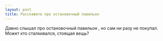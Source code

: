 ```yaml
---
layout: post 
title: Расскажите про остановочный павильон 
--- 
```

Давно слышал про остановочный павильон , но сам ни разу не покупал. Может кто сталкивался, стоящая вещь?